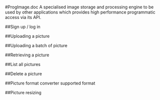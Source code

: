 #ProgImage.doc
A specialised image storage and processing engine to be used by other applications which provides high performance programmatic access via its API.

##Sign up / log in

##Uploading a picture

##Uploading a batch of picture


##Retrieving a picture

##List all pictures

##Delete a picture

##Picture format converter
supported format

##Picture resizing
